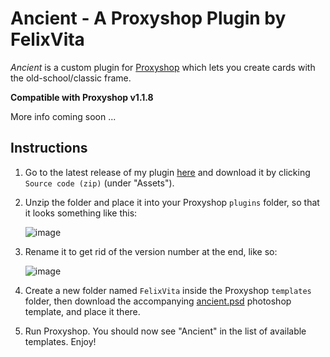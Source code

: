 # Ancient - A Proxyshop Plugin by FelixVita
_Ancient_ is a custom plugin for [Proxyshop](https://github.com/MrTeferi/MTG-Proxyshop.git) which lets you create cards with the old-school/classic frame.

**Compatible with Proxyshop v1.1.8**

More info coming soon ...


## Instructions
1. Go to the latest release of my plugin [here](https://github.com/HelixVita/FelixVita-Proxyshop-Plugins/releases/latest) and download it by clicking `Source code (zip)` (under "Assets").
1. Unzip the folder and place it into your Proxyshop `plugins` folder, so that it looks something like this:

    ![image](https://user-images.githubusercontent.com/102387379/191348877-72feeadd-28c0-4002-b48d-1a83ddcab31e.png)

1. Rename it to get rid of the version number at the end, like so:

    ![image](https://user-images.githubusercontent.com/102387379/191352722-b02ab966-e3b4-4a0f-86cb-b4ac2661af1f.png)

1. Create a new folder named `FelixVita` inside the Proxyshop `templates` folder, then download the accompanying [ancient.psd](https://drive.google.com/file/d/1l5hNK160FQ57NR-EXD-9RzwWOMPmD7k8/view?usp=sharing) photoshop template, and place it there.
1. Run Proxyshop. You should now see "Ancient" in the list of available templates. Enjoy!
